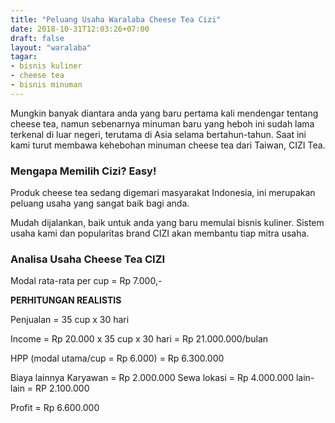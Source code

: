 ```yaml
---
title: "Peluang Usaha Waralaba Cheese Tea Cizi"
date: 2018-10-31T12:03:26+07:00
draft: false
layout: "waralaba"
tagar: 
- bisnis kuliner
- cheese tea
- bisnis minuman
---
```


Mungkin banyak diantara anda yang baru pertama kali mendengar tentang cheese tea, namun sebenarnya minuman baru yang heboh ini sudah lama terkenal di luar negeri, terutama di Asia selama bertahun-tahun. Saat ini kami turut membawa kehebohan minuman cheese tea dari Taiwan, CIZI Tea.

### Mengapa Memilih Cizi? Easy!

Produk cheese tea sedang digemari masyarakat Indonesia, ini merupakan peluang usaha yang sangat baik bagi anda.

Mudah dijalankan, baik untuk anda yang baru memulai bisnis kuliner. Sistem usaha kami dan popularitas brand CIZI akan membantu tiap mitra usaha.

### Analisa Usaha Cheese Tea CIZI

Modal rata-rata per cup = Rp 7.000,-

**PERHITUNGAN REALISTIS**

Penjualan = 35 cup x 30 hari

Income = Rp 20.000 x 35 cup x 30 hari = Rp 21.000.000/bulan

HPP (modal utama/cup = Rp 6.000) = Rp 6.300.000

Biaya lainnya
Karyawan = Rp 2.000.000
Sewa lokasi = Rp 4.000.000
lain-lain = RP 2.100.000

Profit = Rp 6.600.000